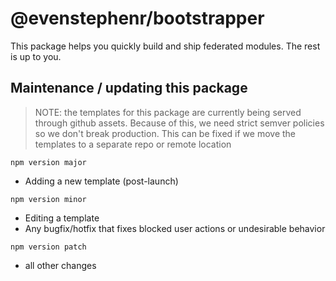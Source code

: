 # @evenstephenr/bootstrapper

This package helps you quickly build and ship federated modules. The rest is up to you.

## Maintenance / updating this package

> NOTE: the templates for this package are currently being served through github assets. Because of this, we need strict semver policies so we don't break production. This can be fixed if we move the templates to a separate repo or remote location

`npm version major`
* Adding a new template (post-launch)

`npm version minor`
* Editing a template
* Any bugfix/hotfix that fixes blocked user actions or undesirable behavior

`npm version patch`
* all other changes
